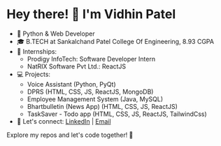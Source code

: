 # Hey there! 👋 I'm Vidhin Patel

- 🚀 Python & Web Developer
- 🎓 B.TECH at Sankalchand Patel College Of Engineering, 8.93 CGPA
- 💼 Internships: 
  - Prodigy InfoTech: Software Developer Intern 
  - NatRIX Software Pvt Ltd.: ReactJS
- 💻 Projects: 
  - Voice Assistant (Python, PyQt)
  - DPRS (HTML, CSS, JS, ReactJS, MongoDB)
  - Employee Management System (Java, MySQL)
  - Bhartbulletin (News App) (HTML, CSS, JS, ReactJS)
  - TaskSaver - Todo app (HTML, CSS, JS, ReactJS, TailwindCss)
- 📧 Let's connect: [LinkedIn](https://www.linkedin.com/in/vidhin1208) | [Email](vidhin1208@gmail.com)

Explore my repos and let's code together! 🚀
